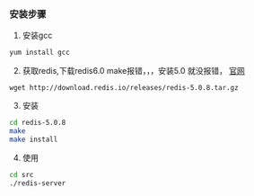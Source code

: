 ### 安装步骤
1. 安装gcc
``` bash
yum install gcc
```

2. 获取redis,下载redis6.0 make报错，，，安装5.0 就没报错， [官网](https://redis.io/download)
```
wget http://download.redis.io/releases/redis-5.0.8.tar.gz
```

3. 安装
``` bash
cd redis-5.0.8
make
make install
```

4. 使用
``` bash
cd src
./redis-server
```
